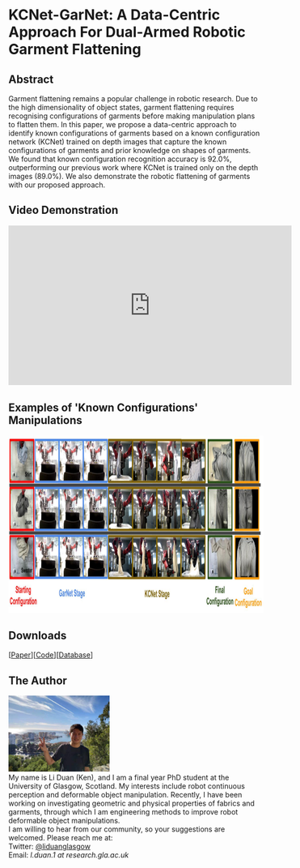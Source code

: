 # KCNet-GarNet: A Data-Centric Approach For Dual-Armed Robotic Garment Flattening
## Abstract
Garment flattening remains a popular challenge in robotic research. Due to the high dimensionality of object states, garment flattening requires recognising configurations of garments before making manipulation plans to flatten them. In this paper, we propose a data-centric approach to identify known configurations of garments based on a known configuration network (KCNet) trained on depth images that capture the known configurations of garments and prior knowledge on shapes of garments. We found that known configuration recognition accuracy is 92.0%, outperforming our previous work where KCNet is trained only on the depth images (89.0%). We also demonstrate the robotic flattening of garments with our proposed approach.

## Video Demonstration
<iframe width="560" height="315" src="https://www.youtube.com/embed/j7yEbJcAgDM" title="YouTube video player" frameborder="0" allow="accelerometer; autoplay; clipboard-write; encrypted-media; gyroscope; picture-in-picture" allowfullscreen></iframe>

## Examples of 'Known Configurations' Manipulations
<img src="images/Robotic_Garment_Flattening_Demonstration_Examples.jpg" width="1200" height="350">

## Downloads
 [<a taget="_blank" title="Paper" href="https://www.overleaf.com/read/ttsfcwnfxvwp">Paper</a>][<a taget="_blank" title="Code" href="https://github.com/LiDuanAtGlasgow/KCNet-GarNet">Code</a>][<a taget="_blank" title="Database" href="https://gla-my.sharepoint.com/:u:/g/personal/2168518d_student_gla_ac_uk/EWD0yY3jTz9PqkYlepLtK_gB6qwW1lw4D37sAn-E86Rp2w?e=3RJb5y">Database</a>]

 

## The Author
<img src='images/Li_Duan_Ken.jpg' width='200' height='150'>\
My name is Li Duan (Ken), and I am a final year PhD student at the University of Glasgow, Scotland. My interests include robot continuous perception and deformable object manipulation. Recently, I have been working on investigating geometric and physical properties of fabrics and garments, through which I am engineering methods to improve robot deformable object manipulations.\
I am willing to hear from our community, so your suggestions are welcomed. Please reach me at:\
Twitter: [@liduanglasgow](https://twitter.com/liduanglasgow)\
Email: <em>l.duan.1 at research.gla.ac.uk</em>
